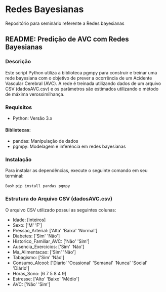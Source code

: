 # Redes Bayesianas
Repositório para seminário referente a Redes bayesianas

## README: Predição de AVC com Redes Bayesianas

### Descrição
Este script Python utiliza a biblioteca pgmpy para construir e treinar uma rede bayesiana com o objetivo de prever a ocorrência de um Acidente Vascular Cerebral (AVC). A rede é treinada utilizando dados de um arquivo CSV (dadosAVC.csv) e os parâmetros são estimados utilizando o método de máxima verossimilhança.

### Requisitos
- Python: Versão 3.x
#### Bibliotecas:
- pandas: Manipulação de dados
- pgmpy: Modelagem e inferência em redes bayesianas

### Instalação
Para instalar as dependências, execute o seguinte comando em seu terminal:

`Bash`
`pip install pandas pgmpy`

### Estrutura do Arquivo CSV (dadosAVC.csv)
O arquivo CSV utilizado possui as seguintes colunas:
- Idade: [inteiros]
- Sexo: ['M' 'F']
- Pressao_Arterial: ['Alta' 'Baixa' 'Normal']
- Diabetes: ['Sim' 'Não']
- Historico_Familiar_AVC: ['Não' 'Sim']
- Ausencia_Exercicios: ['Sim' 'Não']
- Ma_Alimentacao: ['Sim' 'Não']
- Tabagismo: ['Sim' 'Não']
- Consumo_Alcool: ['Diario' 'Ocasional' 'Semanal' 'Nunca' 'Social' 'Diário']
- Horas_Sono: [6 7 5 8 4 9]
- Estresse: ['Alto' 'Baixo' 'Médio']
- AVC: ['Não' 'Sim']
